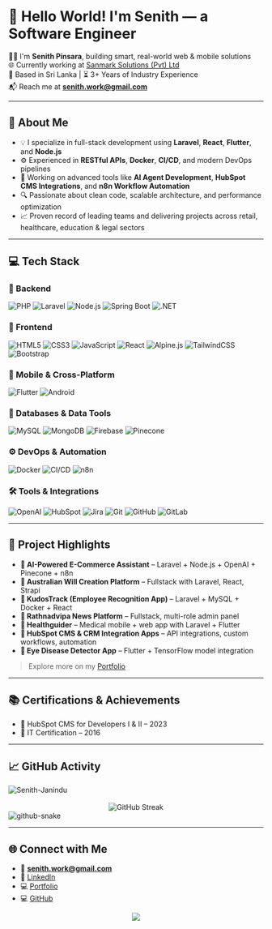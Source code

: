 # 👋 Hello World! I'm Senith — a Software Engineer

🧑‍💻 I'm **Senith Pinsara**, building smart, real-world web & mobile solutions  
🌐 Currently working at [Sanmark Solutions (Pvt) Ltd](https://sanmarksolutions.com/)  
📍 Based in Sri Lanka | ⏳ 3+ Years of Industry Experience  
📬 Reach me at **senith.work@gmail.com**

---

## 🚀 About Me

- 💡 I specialize in full-stack development using **Laravel**, **React**, **Flutter**, and **Node.js**
- ⚙️ Experienced in **RESTful APIs**, **Docker**, **CI/CD**, and modern DevOps pipelines
- 🤖 Working on advanced tools like **AI Agent Development**, **HubSpot CMS Integrations**, and **n8n Workflow Automation**
- 🔍 Passionate about clean code, scalable architecture, and performance optimization
- 📈 Proven record of leading teams and delivering projects across retail, healthcare, education & legal sectors

---

## 💻 Tech Stack

### 🧠 Backend
![PHP](https://img.shields.io/badge/PHP-777BB4?style=for-the-badge&logo=php&logoColor=white)
![Laravel](https://img.shields.io/badge/Laravel-FF2D20?style=for-the-badge&logo=laravel&logoColor=white)
![Node.js](https://img.shields.io/badge/Node.js-339933?style=for-the-badge&logo=node.js&logoColor=white)
![Spring Boot](https://img.shields.io/badge/Spring_Boot-6DB33F?style=for-the-badge&logo=spring-boot&logoColor=white)
![.NET](https://img.shields.io/badge/.NET-512BD4?style=for-the-badge&logo=dotnet&logoColor=white)

### 🎨 Frontend
![HTML5](https://img.shields.io/badge/HTML5-E34F26?style=for-the-badge&logo=html5&logoColor=white)
![CSS3](https://img.shields.io/badge/CSS3-1572B6?style=for-the-badge&logo=css3&logoColor=white)
![JavaScript](https://img.shields.io/badge/JavaScript-F7DF1E?style=for-the-badge&logo=javascript&logoColor=black)
![React](https://img.shields.io/badge/React-61DAFB?style=for-the-badge&logo=react&logoColor=black)
![Alpine.js](https://img.shields.io/badge/Alpine.js-8BC0D0?style=for-the-badge&logo=alpine.js&logoColor=black)
![TailwindCSS](https://img.shields.io/badge/TailwindCSS-38B2AC?style=for-the-badge&logo=tailwind-css&logoColor=white)
![Bootstrap](https://img.shields.io/badge/Bootstrap-7952B3?style=for-the-badge&logo=bootstrap&logoColor=white)

### 📱 Mobile & Cross-Platform
![Flutter](https://img.shields.io/badge/Flutter-02569B?style=for-the-badge&logo=flutter&logoColor=white)
![Android](https://img.shields.io/badge/Android-3DDC84?style=for-the-badge&logo=android&logoColor=white)

### 🧰 Databases & Data Tools
![MySQL](https://img.shields.io/badge/MySQL-4479A1?style=for-the-badge&logo=mysql&logoColor=white)
![MongoDB](https://img.shields.io/badge/MongoDB-4EA94B?style=for-the-badge&logo=mongodb&logoColor=white)
![Firebase](https://img.shields.io/badge/Firebase-FFCA28?style=for-the-badge&logo=firebase&logoColor=black)
![Pinecone](https://img.shields.io/badge/VectorDB-Pinecone-4B8BBE?style=for-the-badge)

### ⚙️ DevOps & Automation
![Docker](https://img.shields.io/badge/Docker-2496ED?style=for-the-badge&logo=docker&logoColor=white)
![CI/CD](https://img.shields.io/badge/CI%2FCD-0A0A0A?style=for-the-badge&logo=githubactions&logoColor=white)
![n8n](https://img.shields.io/badge/n8n-A050FF?style=for-the-badge&logo=n8n&logoColor=white)

### 🛠️ Tools & Integrations
![OpenAI](https://img.shields.io/badge/OpenAI-412991?style=for-the-badge&logo=openai&logoColor=white)
![HubSpot](https://img.shields.io/badge/HubSpot-F37021?style=for-the-badge&logo=hubspot&logoColor=white)
![Jira](https://img.shields.io/badge/Jira-0052CC?style=for-the-badge&logo=jira&logoColor=white)
![Git](https://img.shields.io/badge/Git-F05032?style=for-the-badge&logo=git&logoColor=white)
![GitHub](https://img.shields.io/badge/GitHub-181717?style=for-the-badge&logo=github&logoColor=white)
![GitLab](https://img.shields.io/badge/GitLab-FC6D26?style=for-the-badge&logo=gitlab&logoColor=white)

---

## 🧩 Project Highlights

- **🛒 AI-Powered E-Commerce Assistant** – Laravel + Node.js + OpenAI + Pinecone + n8n
- **📝 Australian Will Creation Platform** – Fullstack with Laravel, React, Strapi
- **👥 KudosTrack (Employee Recognition App)** – Laravel + MySQL + Docker + React
- **📰 Rathnadvipa News Platform** – Fullstack, multi-role admin panel
- **🏥 Healthguider** – Medical mobile + web app with Laravel + Flutter
- **🧠 HubSpot CMS & CRM Integration Apps** – API integrations, custom workflows, automation
- **🔬 Eye Disease Detector App** – Flutter + TensorFlow model integration

> Explore more on my [Portfolio](https://senithpinsara.me)

---

## 📚 Certifications & Achievements

- 🧠 HubSpot CMS for Developers I & II – 2023
- 🧰 IT Certification – 2016

---

## 📈 GitHub Activity

<div><img src="https://github-profile-trophy.vercel.app/?username=Senith-Janindu" alt="Senith-Janindu" /></div>
<br>
<div align="center">
  <img src="https://nirzak-streak-stats.vercel.app/?user=Senith-Janindu&theme=dark&hide_border=false" alt="GitHub Streak" />
</div>

<picture>
  <source media="(prefers-color-scheme: dark)" srcset="https://raw.githubusercontent.com/Senith-Janindu/Senith-Janindu/master/github-snake-dark.svg" />
  <source media="(prefers-color-scheme: light)" srcset="https://raw.githubusercontent.com/Senith-Janindu/Senith-Janindu/master/github-snake.svg" />
  <img alt="github-snake" src="https://raw.githubusercontent.com/Senith-Janindu/Senith-Janindu/master/github-snake.svg" />
</picture>

---

## 🌐 Connect with Me

- 📨 **senith.work@gmail.com**
- 💼 [LinkedIn](https://linkedin.com/in/senith-pinsara)
- 💻 [Portfolio](https://senithpinsara.me)
- 💻 [GitHub](https://github.com/Senith-Janindu)

<div align="center">
  <img src="https://profile-counter.glitch.me/Senith-Janindu/count.svg?" />
</div>
